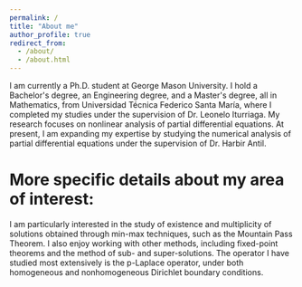 ```yaml
---
permalink: /
title: "About me"
author_profile: true
redirect_from: 
  - /about/
  - /about.html
---
```


I am currently a Ph.D. student at George Mason University.
I hold a Bachelor's degree, an Engineering degree, and a Master's degree, all in Mathematics, from Universidad Técnica Federico Santa María, where I completed my studies under the supervision of Dr. Leonelo Iturriaga.
My research focuses on nonlinear analysis of partial differential equations.
At present, I am expanding my expertise by studying the numerical analysis of partial differential equations under the supervision of Dr. Harbir Antil.

More specific details about my area of interest:
======
I am particularly interested in the study of existence and multiplicity of solutions obtained through min-max techniques, such as the Mountain Pass Theorem.
I also enjoy working with other methods, including fixed-point theorems and the method of sub- and super-solutions.
The operator I have studied most extensively is the p-Laplace operator, under both homogeneous and nonhomogeneous Dirichlet boundary conditions.
